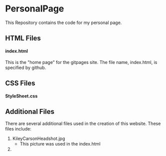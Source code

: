 # PersonalPage
This Repository contains the code for my personal page. 


## HTML Files 

#### index.html  

This is the "home page" for the gitpages site. The file name, index.html, is specified by github.

## CSS Files 

#### StyleSheet.css 

## Additional Files 

There are several additional files used in the creation of this website. These files include: 
1. KileyCarsonHeadshot.jpg 
   - This picture was used in the index.html 
2. 
